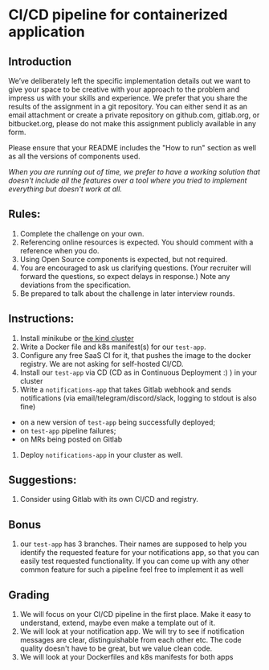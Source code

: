 # CI/CD pipeline for containerized application
## Introduction
We’ve deliberately left the specific implementation details out we want to give
your space to be creative with your approach to the problem and impress us
with your skills and experience.
We prefer that you share the results of the assignment in a git
repository.
You can either send it as an email attachment or create a
private repository on github.com, gitlab.org, or bitbucket.org, please do
not make this assignment publicly available in any form.

Please ensure that your README includes the "How to run" section as well as all the versions of components used.

*When you are running out of time, we prefer to have a working solution that
doesn't include all the features over a tool where you tried to implement
everything but doesn't work at all.*
 
## Rules:
1. Complete the challenge on your own.
1. Referencing online resources is expected. You should comment with a reference when you do.
1. Using Open Source components is expected, but not required.
1. You are encouraged to ask us clarifying questions. (Your recruiter will forward the questions, so expect delays in response.) Note any deviations from the specification.
1. Be prepared to talk about the challenge in later interview rounds.
 
  
## Instructions:
1. Install minikube or [the kind cluster](https://kind.sigs.k8s.io/docs/user/quick-start/)
1. Write a Docker file and k8s manifest(s) for our `test-app`.
1. Configure any free SaaS CI for it, that pushes the image to the docker registry. We are not asking for self-hosted CI/CD.
1. Install our `test-app` via CD (CD as in Continuous Deployment :) ) in your cluster
1. Write a `notifications-app` that takes Gitlab webhook and sends notifications (via email/telegram/discord/slack, logging to stdout is also fine)       
  * on a new version of `test-app` being successfully deployed; 
  * on `test-app` pipeline failures;
  * on MRs being posted on Gitlab
1. Deploy `notifications-app` in your cluster as well.

## Suggestions:
1. Consider using Gitlab with its own CI/CD and registry.

## Bonus 
1. our `test-app` has 3 branches. Their names are supposed to help you identify the requested feature for your notifications app, so that you can easily test requested functionality. If you can come up with any other common feature for such a pipeline feel free to implement it as well
 
## Grading

1. We will focus on your CI/CD pipeline in the first place. Make it easy to understand, extend, maybe even make a template out of it. 
1. We will look at your notification app. We will try to see if notification messages are clear, distinguishable from each other etc. The code quality doesn't have to be great, but we value clean code.
1. We will look at your Dockerfiles and k8s manifests for both apps
